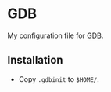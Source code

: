 GDB
===

My configuration file for [GDB](https://www.gnu.org/software/gdb/).

Installation
------------

* Copy `.gdbinit` to `$HOME/`.
